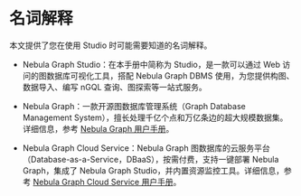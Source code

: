 # 名词解释

本文提供了您在使用 Studio 时可能需要知道的名词解释。

- Nebula Graph Studio：在本手册中简称为 Studio，是一款可以通过 Web 访问的图数据库可视化工具，搭配 Nebula Graph DBMS 使用，为您提供构图、数据导入、编写 nGQL 查询、图探索等一站式服务。

- Nebula Graph：一款开源图数据库管理系统（Graph Database Management System），擅长处理千亿个点和万亿条边的超大规模数据集。详细信息，参考 [Nebula Graph 用户手册](../../README.md "点击前往 Nebula Graph 用户手册")。

- Nebula Graph Cloud Service：Nebula Graph 图数据库的云服务平台（Database-as-a-Service，DBaaS），按需付费，支持一键部署 Nebula Graph，集成了 Nebula Graph Studio，并内置资源监控工具。详细信息，参考 [Nebula Graph Cloud Service 用户手册](https://cloud-docs.nebula-cloud.io/en/posts/toc/dbaas-ug-toc/ "点击前往 Nebula Graph Cloud Service 用户手册")。
